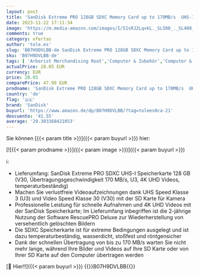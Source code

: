 ```yaml
---
layout: post
title: 'SanDisk Extreme PRO 128GB SDXC Memory Card up to 170MB/s  UHS-1  Class 10  U3  V30'
date: 2023-11-22 17:11:34
image: 'https://m.media-amazon.com/images/I/51sRJ2LqvkL._SL500_._SL400_.jpg'
comments: true
category: ofertas
author: 'tole.es'
slug: 'B07H9DVLBB-de SanDisk Extreme PRO 128GB SDXC Memory Card up to 170MB/s...'
sku: 'B07H9DVLBB-de'
tags: [ 'Arborist Merchandising Root','Computer & Zubehör','Computer & Zubehör: Produkte mit Umwelt-Label','Datenspeicher','Externe Datenspeicher','IT_DE','Lebensmittel & Getränke','SecureDigital-Cards','Self Service','Special Features Stores','Speicherkarten','a4cbee59-f823-40fe-831a-7de64f655f6f_0','a4cbee59-f823-40fe-831a-7de64f655f6f_1301','a4cbee59-f823-40fe-831a-7de64f655f6f_201','sandisk','🇩🇪', ]
actualPrice: 28.05 EUR
currency: EUR
price: 28.05
comparePrice: 47.99 EUR
prodname: 'SanDisk Extreme PRO 128GB SDXC Memory Card up to 170MB/s  UHS-1  Class 10  U3  V30'
country: 'de'
flag: '🇩🇪'
brand: 'SanDisk'
buyurl: 'https://www.amazon.de/dp/B07H9DVLBB/?tag=tolees0ca-21'
descuento: '41.55'
average: '29.303368421053'
---
```


Sie können [{{< param title >}}]({{< param buyurl >}}) hier:

[![{{< param prodname >}}]({{< param image >}})]({{< param buyurl >}})

ℹ️:

- Lieferumfang: SanDisk Extreme PRO SDXC UHS-I Speicherkarte 128 GB (V30, Übertragungsgeschwindigkeit 170 MB/s, U3, 4K UHD Videos, temperaturbeständig)
- Machen Sie verlustfreie Videoaufzeichnungen dank UHS Speed Klasse 3 (U3) und Video Speed Klasse 30 (V30) mit der SD Karte für Kamera
- Professionelle Leistung für schnelle Aufnahmen und 4K UHD Videos mit der SanDisk Speicherkarte; Im Lieferumfang inbegriffen ist die 2-jährige Nutzung der Software RescuePRO Deluxe zur Wiederherstellung von versehentlich gelöschten Bildern
- Die SDXC Speicherkarte ist für extreme Bedingungen ausgelegt und ist dazu temperaturbeständig, wasserdicht, stoßfest und röntgensicher
- Dank der schnellen Übertragung von bis zu 170 MB/s warten Sie nicht mehr lange, während Ihre Bilder und Videos auf Ihre SD Karte oder von Ihrer SD Karte auf den Computer übertragen werden

[🛒 Hier!!]({{< param buyurl >}})
{{<world>}}B07H9DVLBB{{</world>}}
